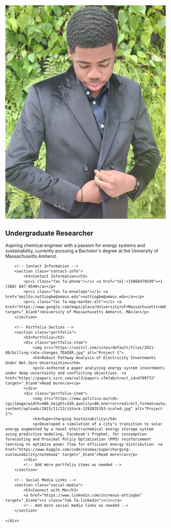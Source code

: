 <html lang="en">
<head>
    <meta charset="UTF-8">
    <meta name="viewport" content="width=device-width, initial-scale=1.0">
    <title>Nexus Attiogbe - Undergraduate Researcher</title>
    <link rel="stylesheet" href="styles.css">
    <!-- Include Font Awesome for icons -->
    <link rel="stylesheet" href="https://cdnjs.cloudflare.com/ajax/libs/font-awesome/6.0.0-beta3/css/all.min.css">
    <!-- Include Google Fonts -->
    <link href="https://fonts.googleapis.com/css2?family=Roboto:wght@400;700&display=swap" rel="stylesheet">
</head>
<body>
    <div class="container">
        <!-- Profile Section -->
        <section class="profile">
            <img src="20241021_172141.jpg" alt="Nexus Attiogbe" class="profile-img">
            <h2>Undergraduate Researcher</h2>
            <p>Aspiring chemical engineer with a passion for energy systems and sustainability, currently pursuing a Bachelor's degree at the University of Massachusetts Amherst.</p>
        </section>

        <!-- Contact Information -->
        <section class="contact-info">
            <h3>Contact Information</h3>
            <p><i class="fas fa-phone"></i> <a href="tel:+15088479549">+1 (508) 847-9549</a></p>
            <p><i class="fas fa-envelope"></i> <a href="mailto:nattiogbe@umass.edu">nattiogbe@umass.edu</a></p>
            <p><i class="fas fa-map-marker-alt"></i> <a href="https://www.google.com/maps/place/University+of+Massachusetts+Amherst" target="_blank">University of Massachusetts Amherst, MA</a></p>
        </section>

        <!-- Portfolio Section -->
        <section class="portfolio">
            <h3>Portfolio</h3>
            <div class="portfolio-item">
                <img src="https://unitil.com/sites/default/files/2021-08/billing-rate-changes_TEASER.jpg" alt="Project 1">
                <h4>Robust Pathway Analysis of Electricity Investments Under Net-Zero Uncertainties</h4>
                <p>Co-authored a paper analyzing energy system investments under deep uncertainty and conflicting objectives. <a href="https://papers.ssrn.com/sol3/papers.cfm?abstract_id=4799772" target="_blank">Read more</a></p>
            </div>
            <div class="portfolio-item">
                <img src="https://www.politico.eu/cdn-cgi/image/width=480,height=320,quality=80,onerror=redirect,format=auto/wp-content/uploads/2023/11/23/iStock-1292835353-scaled.jpg" alt="Project 2">
                <h4>Supercharging Sustainability</h4>
                <p>Developed a simulation of a city's transition to solar energy augmented by a novel electrochemical energy storage system using predictive modeling, Facebook's Prophet, for consumption forecasting and Proximal Policy Optimization (PPO) reinforcement learning to optimize power flow for efficient energy distribution. <a href="https://www.kaggle.com/code/nosmax/supercharging-sustainability/notebook" target="_blank">Read more</a></p>
            </div>
            <!-- Add more portfolio items as needed -->
        </section>

        <!-- Social Media Links -->
        <section class="social-media">
            <h3>Connect with Me</h3>
            <a href="https://www.linkedin.com/in/nexus-attiogbe" target="_blank"><i class="fab fa-linkedin"></i></a>
            <!-- Add more social media links as needed -->
        </section>

    </div>
</body>
</html>


